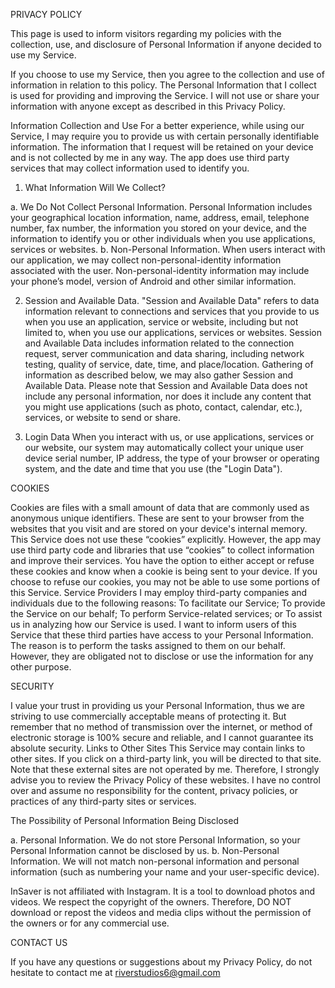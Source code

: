 PRIVACY POLICY

This page is used to inform visitors regarding my policies with the collection, use, and disclosure of Personal Information if anyone decided to use my Service.

If you choose to use my Service, then you agree to the collection and use of information in relation to this policy. The Personal Information that I collect is used for providing and improving the Service. I will not use or share your information with anyone except as described in this Privacy Policy.

Information Collection and Use
For a better experience, while using our Service, I may require you to provide us with certain personally identifiable information. The information that I request will be retained on your device and is not collected by me in any way.
The app does use third party services that may collect information used to identify you.


1. What Information Will We Collect?

a. We Do Not Collect Personal Information. Personal Information includes your geographical location information, name, address, email, telephone number, fax number, the information you stored on your device, and the information to identify you or other individuals when you use applications, services or websites.
b. Non-Personal Information. When users interact with our application, we may collect non-personal-identity information associated with the user. Non-personal-identity information may include your phone’s model, version of Android and other similar information.

2. Session and Available Data. "Session and Available Data" refers to data information relevant to connections and services that you provide to us when you use an application, service or website, including but not limited to, when you use our applications, services or websites. Session and Available Data includes information related to the connection request, server communication and data sharing, including network testing, quality of service, date, time, and place/location. Gathering of information as described below, we may also gather Session and Available Data. Please note that Session and Available Data does not include any personal information, nor does it include any content that you might use applications (such as photo, contact, calendar, etc.), services, or website to send or share.

3. Login Data When you interact with us, or use applications, services or our website, our system may automatically collect your unique user device serial number, IP address, the type of your browser or operating system, and the date and time that you use (the "Login Data").

COOKIES

Cookies are files with a small amount of data that are commonly used as anonymous unique identifiers. These are sent to your browser from the websites that you visit and are stored on your device's internal memory.
This Service does not use these “cookies” explicitly. However, the app may use third party code and libraries that use “cookies” to collect information and improve their services. You have the option to either accept or refuse these cookies and know when a cookie is being sent to your device. If you choose to refuse our cookies, you may not be able to use some portions of this Service.
Service Providers
I may employ third-party companies and individuals due to the following reasons:
To facilitate our Service;
To provide the Service on our behalf;
To perform Service-related services; or
To assist us in analyzing how our Service is used.
I want to inform users of this Service that these third parties have access to your Personal Information. The reason is to perform the tasks assigned to them on our behalf. However, they are obligated not to disclose or use the information for any other purpose.


SECURITY

I value your trust in providing us your Personal Information, thus we are striving to use commercially acceptable means of protecting it. But remember that no method of transmission over the internet, or method of electronic storage is 100% secure and reliable, and I cannot guarantee its absolute security.
Links to Other Sites
This Service may contain links to other sites. If you click on a third-party link, you will be directed to that site. Note that these external sites are not operated by me. Therefore, I strongly advise you to review the Privacy Policy of these websites. I have no control over and assume no responsibility for the content, privacy policies, or practices of any third-party sites or services.

The Possibility of Personal Information Being Disclosed

a. Personal Information. We do not store Personal Information, so your Personal Information cannot be disclosed by us.
b. Non-Personal Information. We will not match non-personal information and personal information (such as numbering your name and your user-specific device).

InSaver is not affiliated with Instagram. It is a tool to download photos and videos. We respect the copyright of the owners. Therefore, DO NOT download or repost the videos and media clips without the permission of the owners or for any commercial use.

CONTACT US

If you have any questions or suggestions about my Privacy Policy, do not hesitate to contact me at
riverstudios6@gmail.com




